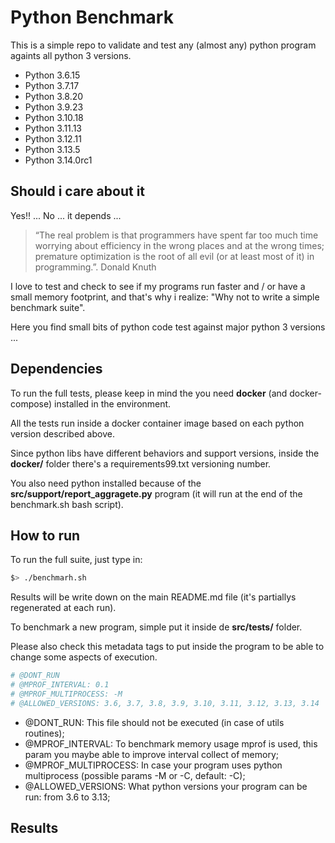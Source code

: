 # Python Benchmark

This is a simple repo to validate and test any (almost any) python program againts all python 3 versions.

- Python 3.6.15
- Python 3.7.17
- Python 3.8.20
- Python 3.9.23
- Python 3.10.18
- Python 3.11.13
- Python 3.12.11
- Python 3.13.5
- Python 3.14.0rc1

## Should i care about it

Yes!! ... No ... it depends ...

> “The real problem is that programmers have spent far too much time worrying about efficiency in the wrong places and at the wrong times; premature optimization is the root of all evil (or at least most of it) in programming.”. Donald Knuth

I love to test and check to see if my programs run faster and / or have a small memory footprint, and that's why i realize: "Why not to write a simple benchmark suite".

Here you find small bits of python code test against major python 3 versions ...

## Dependencies

To run the full tests, please keep in mind the you need **docker** (and docker-compose) installed in the environment.

All the tests run inside a docker container image based on each python version described above.

Since python libs have different behaviors and support versions, inside the **docker/** folder there's a requirements99.txt versioning number.

You also need python installed because of the **src/support/report_aggragete.py** program (it will run at the end of the benchmark.sh bash script).

## How to run

To run the full suite, just type in:

```bash
$> ./benchmarh.sh
```

Results will be write down on the main README.md file (it's partiallys regenerated at each run).

To benchmark a new program, simple put it inside de **src/tests/** folder.

Please also check this metadata tags to put inside the program to be able to change some aspects of execution.

```python
# @DONT_RUN
# @MPROF_INTERVAL: 0.1
# @MPROF_MULTIPROCESS: -M
# @ALLOWED_VERSIONS: 3.6, 3.7, 3.8, 3.9, 3.10, 3.11, 3.12, 3.13, 3.14
```

- @DONT_RUN: This file should not be executed (in case of utils routines);
- @MPROF_INTERVAL: To benchmark memory usage mprof is used, this param you maybe able to improve interval collect of memory;
- @MPROF_MULTIPROCESS: In case your program uses python multiprocess (possible params -M or -C, default: -C);
- @ALLOWED_VERSIONS: What python versions your program can be run: from 3.6 to 3.13;

## Results

